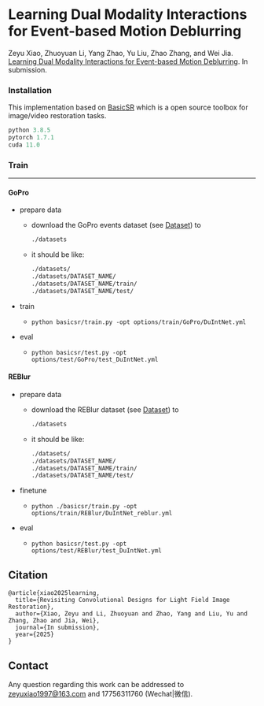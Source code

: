 Learning Dual Modality Interactions for Event-based Motion Deblurring
====
Zeyu Xiao, Zhuoyuan Li, Yang Zhao, Yu Liu, Zhao Zhang, and Wei Jia. [Learning Dual Modality Interactions for Event-based Motion Deblurring](xxx). In submission. <br/>


### Installation
This implementation based on [BasicSR](https://github.com/xinntao/BasicSR) which is a open source toolbox for image/video restoration tasks. 

```python
python 3.8.5
pytorch 1.7.1
cuda 11.0
```


### Train
---
#### GoPro

* prepare data
  
  * download the GoPro events dataset (see [Dataset](dataset_section)) to 
    ```bash
    ./datasets
    ```

  * it should be like:
  
    ```bash
    ./datasets/
    ./datasets/DATASET_NAME/
    ./datasets/DATASET_NAME/train/
    ./datasets/DATASET_NAME/test/
    ```

* train

  * ```python basicsr/train.py -opt options/train/GoPro/DuIntNet.yml ```

* eval
  * ```python basicsr/test.py -opt options/test/GoPro/test_DuIntNet.yml  ```
  

#### REBlur

* prepare data
  
  * download the REBlur dataset (see [Dataset](dataset_section)) to 
    ```bash
    ./datasets
    ```

  * it should be like:
  
    ```bash
    ./datasets/
    ./datasets/DATASET_NAME/
    ./datasets/DATASET_NAME/train/
    ./datasets/DATASET_NAME/test/
    ```

* finetune
  * ```python ./basicsr/train.py -opt options/train/REBlur/DuIntNet_reblur.yml```

* eval
  * ```python basicsr/test.py -opt options/test/REBlur/test_DuIntNet.yml ```
  


## Citation
```
@article{xiao2025learning,
  title={Revisiting Convolutional Designs for Light Field Image Restoration},
  author={Xiao, Zeyu and Li, Zhuoyuan and Zhao, Yang and Liu, Yu and Zhang, Zhao and Jia, Wei},
  journal={In submission},
  year={2025}
}
```

## Contact
Any question regarding this work can be addressed to zeyuxiao1997@163.com and 17756311760 (Wechat|微信).